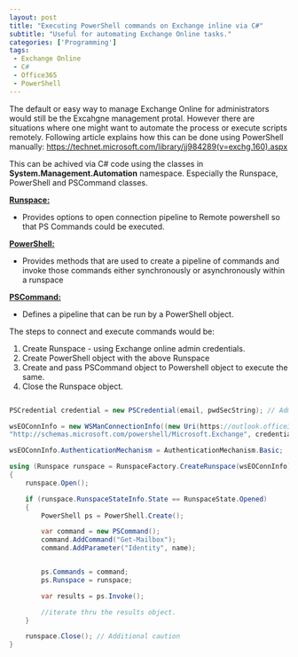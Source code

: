 ```yaml
---
layout: post
title: "Executing PowerShell commands on Exchange inline via C#"
subtitle: "Useful for automating Exchange Online tasks."
categories: ['Programming']
tags:
 - Exchange Online
 - C#
 - Office365
 - PowerShell
---
```


The default or easy way to manage Exchange Online for administrators would still be the Excahgne management protal. However there are situations where one might want to automate the process or execute scripts remotely. Following article explains how this can be done using PowerShell manually: https://technet.microsoft.com/library/jj984289(v=exchg.160).aspx

This can be achived via C# code using the classes in **System.Management.Automation** namespace. Especially the Runspace, PowerShell and PSCommand classes.

**[Runspace:](https://msdn.microsoft.com/en-us/library/system.management.automation.runspaces.runspace(v=vs.85).aspx)**
 - Provides options to open connection pipeline to Remote powershell so that PS Commands could be executed.

**[PowerShell:]( https://msdn.microsoft.com/en-us/library/system.management.automation.powershell(v=vs.85).aspx)**

- Provides methods that are used to create a pipeline of commands and invoke those commands either synchronously or asynchronously within a runspace

**[PSCommand:](https://msdn.microsoft.com/en-us/library/system.management.automation.pscommand(v=vs.85).aspx)**

 - Defines a pipeline that can be run by a PowerShell object.

The steps to connect and execute commands would be:

 1. Create Runspace - using Exchange online admin credentials.
 2. Create PowerShell object with the above Runspace
 3. Create and pass PSCommand object to Powershell object to execute the same.
 4. Close the Runspace object.


```c#

PSCredential credential = new PSCredential(email, pwdSecString); // Admin email and pwd

wsEOConnInfo = new WSManConnectionInfo((new Uri(https://outlook.office365.com/powershell-liveid/)),
"http://schemas.microsoft.com/powershell/Microsoft.Exchange", credential);

wsEOConnInfo.AuthenticationMechanism = AuthenticationMechanism.Basic;

using (Runspace runspace = RunspaceFactory.CreateRunspace(wsEOConnInfo))
{
    runspace.Open();

    if (runspace.RunspaceStateInfo.State == RunspaceState.Opened)
    {
        PowerShell ps = PowerShell.Create();

        var command = new PSCommand();
        command.AddCommand("Get-Mailbox");
        command.AddParameter("Identity", name);


        ps.Commands = command;
        ps.Runspace = runspace;

        var results = ps.Invoke();

        //iterate thru the results object.
    }

    runspace.Close(); // Additional caution 
}

```


